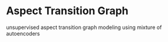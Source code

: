 # Aspect Transition Graph 
unsupervised aspect transition graph modeling  using mixture of autoencoders
